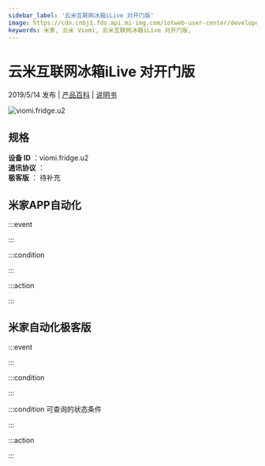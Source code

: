 ```yaml
---
sidebar_label: '云米互联网冰箱iLive 对开门版'
image: https://cdn.cnbj1.fds.api.mi-img.com/iotweb-user-center/developer_1679073307606Zm26A3rN.png?GalaxyAccessKeyId=AKVGLQWBOVIRQ3XLEW&Expires=9223372036854775807&Signature=m8VMar7O1vSuiuFAYBLJevgmN3Q=
keywords: 米家, 云米 Viomi, 云米互联网冰箱iLive 对开门版, 
---
```

# 云米互联网冰箱iLive 对开门版

2019/5/14 发布 | [产品百科](https://home.mi.com/webapp/content/baike/product/index.html?model=viomi.fridge.u2/) | [说明书](https://home.mi.com/views/introduction.html?model=viomi.fridge.u2&region=cn)

![viomi.fridge.u2](https://cdn.cnbj1.fds.api.mi-img.com/iotweb-user-center/developer_1679073307606Zm26A3rN.png?GalaxyAccessKeyId=AKVGLQWBOVIRQ3XLEW&Expires=9223372036854775807&Signature=m8VMar7O1vSuiuFAYBLJevgmN3Q=)

## 规格  
> 
**设备 ID** ：viomi.fridge.u2  
**通讯协议** ：  
**极客版**  ： 待补充 


## 米家APP自动化  

:::event  

:::

:::condition  

:::

:::action   

:::

## 米家自动化极客版  

:::event  

:::

:::condition  

:::

:::condition 可查询的状态条件  

:::

:::action  

:::

        

